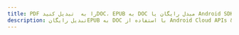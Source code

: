 ---title: PDF را به  تبدیل کنیدDOC، EPUB به DOC مبدل رایگان یا Android SDKdescription: تبدیل رایگانEPUB به DOC با استفاده از Android Cloud APIs & SDK همچنین اسناد PDF را در Cloud ایجاد، ویرایش و رندر کنید.---